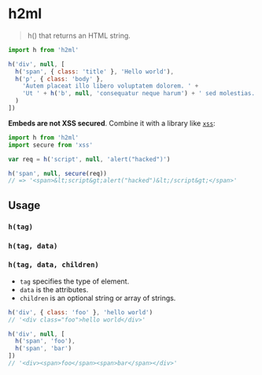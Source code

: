 
# h2ml

> h() that returns an HTML string.

```js
import h from 'h2ml'

h('div', null, [
  h('span', { class: 'title' }, 'Hello world'),
  h('p', { class: 'body' },
    'Autem placeat illo libero voluptatem dolorem. ' +
    'Ut ' + h('b', null, 'consequatur neque harum') + ' sed molestias.'
  )
])
```

**Embeds are not XSS secured**.  Combine it with a library like [`xss`](https://npmjs.com/xss):

```js
import h from 'h2ml'
import secure from 'xss'

var req = h('script', null, 'alert("hacked")')

h('span', null, secure(req))
// => '<span>&lt;script&gt;alert("hacked")&lt;/script&gt;</span>'
```

## Usage

### `h(tag)`
### `h(tag, data)`
### `h(tag, data, children)`

- `tag` specifies the type of element.
- `data` is the attributes.
- `children` is an optional string or array of strings.

```js
h('div', { class: 'foo' }, 'hello world')
// '<div class="foo">hello world</div>'

h('div', null, [
  h('span', 'foo'),
  h('span', 'bar')
])
// '<div><span>foo</span><span>bar</span></div>'
```
